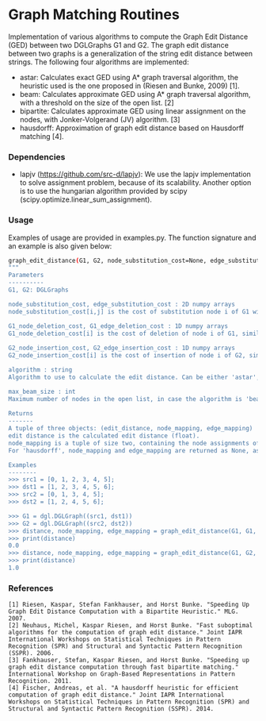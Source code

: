 # Graph Matching Routines

Implementation of various algorithms to compute the Graph Edit Distance (GED) between two DGLGraphs G1 and G2. The graph edit distance between two graphs is a generalization of the string edit distance between strings. The following four algorithms are implemented:

 - astar: Calculates exact GED using A* graph traversal algorithm, the heuristic used is the one proposed in (Riesen and Bunke, 2009) [1].
 - beam: Calculates approximate GED using A* graph traversal algorithm, with a threshold on the size of the open list. [2]
 - bipartite: Calculates approximate GED using linear assignment on the nodes, with Jonker-Volgerand (JV) algorithm. [3]
 - hausdorff: Approximation of graph edit distance based on Hausdorff matching [4].

### Dependencies
  - lapjv (https://github.com/src-d/lapjv): We use the lapjv implementation to solve assignment problem, because of its scalability. Another option is to use the hungarian algorithm provided by scipy (scipy.optimize.linear_sum_assignment).

### Usage

Examples of usage are provided in examples.py. The function signature and an example is also given below:

```sh
graph_edit_distance(G1, G2, node_substitution_cost=None, edge_substitution_cost=None, G1_node_deletion_cost=None, G2_node_insertion_cost=None, G1_edge_deletion_cost=None, G2_edge_insertion_cost=None, algorithm='bipartite', max_beam_size=100)
"""
Parameters
----------
G1, G2: DGLGraphs

node_substitution_cost, edge_substitution_cost : 2D numpy arrays
node_substitution_cost[i,j] is the cost of substitution node i of G1 with node j of G2, similar definition for edge_substitution_cost. If None, default cost of 0 is used.

G1_node_deletion_cost, G1_edge_deletion_cost : 1D numpy arrays
G1_node_deletion_cost[i] is the cost of deletion of node i of G1, similar definition for G1_edge_deletion_cost. If None, default cost of 1 is used.
    
G2_node_insertion_cost, G2_edge_insertion_cost : 1D numpy arrays
G2_node_insertion_cost[i] is the cost of insertion of node i of G2, similar definition for G2_edge_insertion_cost. If None, default cost of 1 is used.

algorithm : string
Algorithm to use to calculate the edit distance. Can be either 'astar', 'beam', 'bipartite' or 'hausdorff'.

max_beam_size : int
Maximum number of nodes in the open list, in case the algorithm is 'beam'.
    
Returns
-------
A tuple of three objects: (edit_distance, node_mapping, edge_mapping)
edit distance is the calculated edit distance (float).
node_mapping is a tuple of size two, containing the node assignments of the two graphs respectively. eg., node_mapping[0][i] is the node mapping of node i of graph G1 (None means that the node is deleted). Similar definition for the edge_mapping.
For 'hausdorff', node_mapping and edge_mapping are returned as None, as this approximation does not return a unique edit path.

Examples
--------
>>> src1 = [0, 1, 2, 3, 4, 5];
>>> dst1 = [1, 2, 3, 4, 5, 6];
>>> src2 = [0, 1, 3, 4, 5];
>>> dst2 = [1, 2, 4, 5, 6];

>>> G1 = dgl.DGLGraph((src1, dst1))
>>> G2 = dgl.DGLGraph((src2, dst2))
>>> distance, node_mapping, edge_mapping = graph_edit_distance(G1, G1, algorithm='astar')
>>> print(distance)
0.0
>>> distance, node_mapping, edge_mapping = graph_edit_distance(G1, G2, algorithm='astar')
>>> print(distance)
1.0
```
### References
    [1] Riesen, Kaspar, Stefan Fankhauser, and Horst Bunke. "Speeding Up Graph Edit Distance Computation with a Bipartite Heuristic." MLG. 2007.
    [2] Neuhaus, Michel, Kaspar Riesen, and Horst Bunke. "Fast suboptimal algorithms for the computation of graph edit distance." Joint IAPR International Workshops on Statistical Techniques in Pattern Recognition (SPR) and Structural and Syntactic Pattern Recognition (SSPR). 2006.
    [3] Fankhauser, Stefan, Kaspar Riesen, and Horst Bunke. "Speeding up graph edit distance computation through fast bipartite matching." International Workshop on Graph-Based Representations in Pattern Recognition. 2011.
    [4] Fischer, Andreas, et al. "A hausdorff heuristic for efficient computation of graph edit distance." Joint IAPR International Workshops on Statistical Techniques in Pattern Recognition (SPR) and Structural and Syntactic Pattern Recognition (SSPR). 2014.



